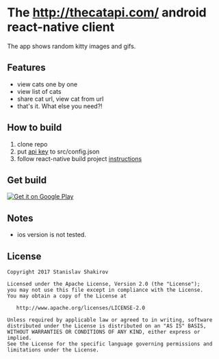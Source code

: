 # The http://thecatapi.com/ android  react-native client

The app shows random kitty images and gifs.

## Features
 - view cats one by one
 - view list of cats
 - share cat url, view cat from url
 - that's it. What else you need?!
 
## How to build
1. clone repo
2. put [api key](http://thecatapi.com/api-key-registration.html) to src/config.json
3. follow react-native build project [instructions](https://facebook.github.io/react-native/docs/running-on-device.html)
    
## Get build  
<a href='https://play.google.com/store/apps/details?id=com.punksta.apps.kitties'><img alt='Get it on Google Play' src='https://play.google.com/intl/en_us/badges/images/generic/en_badge_web_generic.png'/></a>

## Notes
- ios version is not tested.

## License 
```
Copyright 2017 Stanislav Shakirov

Licensed under the Apache License, Version 2.0 (the "License");
you may not use this file except in compliance with the License.
You may obtain a copy of the License at

   http://www.apache.org/licenses/LICENSE-2.0

Unless required by applicable law or agreed to in writing, software
distributed under the License is distributed on an "AS IS" BASIS,
WITHOUT WARRANTIES OR CONDITIONS OF ANY KIND, either express or implied.
See the License for the specific language governing permissions and
limitations under the License.
```
